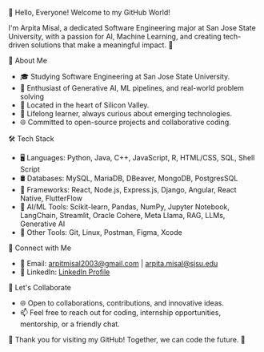 👋 Hello, Everyone! Welcome to my GitHub World! 

I'm Arpita Misal, a dedicated Software Engineering major at San Jose State University, with a passion for AI, Machine Learning, and creating tech-driven solutions that make a meaningful impact. 🚀

🌟 About Me
- 🎓 Studying Software Engineering at San Jose State University.
- 🤖 Enthusiast of Generative AI, ML pipelines, and real-world problem solving
- 🌆 Located in the heart of Silicon Valley.
- 🧠 Lifelong learner, always curious about emerging technologies.
- 🌐 Committed to open-source projects and collaborative coding.

<!-- + 💼 Professional Experience
- 💼 [Previous Job/Internship 1]: Mention where you've worked and what you did.
- 💼 [Previous Job/Internship 2]: Highlight your experiences and skills. + -->

🛠️ Tech Stack
- 🖥️ Languages: Python, Java, C++, JavaScript, R, HTML/CSS, SQL, Shell Script
- 🛢️ Databases: MySQL, MariaDB, DBeaver, MongoDB, PostgresSQL
- 🚀 Frameworks: React, Node.js, Express.js, Django, Angular, React Native, FlutterFlow
- 🦙 AI/ML Tools: Scikit-learn, Pandas, NumPy, Jupyter Notebook, LangChain, Streamlit, Oracle Cohere, Meta Llama, RAG, LLMs, Generative AI
- 🐧 Other Tools: Git, Linux, Postman, Figma, Xcode
<!-- + - ☁️ Cloud: AWS, Azure
- 🧪 Testing: Jest, JUnit + -->

<!-- + 🚀 Achievements
- 🏆 [List any notable achievements, awards, or hackathons you've participated in.] + -->

<!-- + 🔍 Projects
- 💼 [Project 1]: Describe your project, its technologies, and the problem it solves.
- 💼 [Project 2]: Highlight another project and its impact.
- [Add more projects as necessary] + -->

👥 Connect with Me
- 📧 Email: arpitmisal2003@gmail.com | arpita.misal@sjsu.edu
- 💼 LinkedIn: [LinkedIn Profile](https://www.linkedin.com/in/arpita-misal)

💬 Let's Collaborate
- 🌐 Open to collaborations, contributions, and innovative ideas.
- 📫 Feel free to reach out for coding, internship opportunities, mentorship, or a friendly chat.

🌠 Thank you for visiting my GitHub! Together, we can code the future. 🌟

